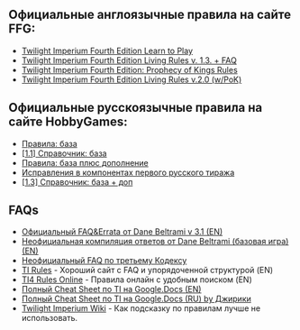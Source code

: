 ## Официальные англоязычные правила на сайте FFG:

* [Twilight Imperium Fourth Edition Learn to Play](https://images-cdn.fantasyflightgames.com/filer_public/c4/f0/c4f03c19-f9da-422f-b162-73f393e64a28/ti-k0289_learn_to_play_2020_web.pdf)
* [Twilight Imperium Fourth Edition Living Rules v. 1.3. + FAQ](https://images-cdn.fantasyflightgames.com/filer_public/da/df/dadf9f07-78f3-43ac-9cce-dd6b55b24ec2/ti4_living_rules_reference_v1_3_web.pdf)
* [Twilight Imperium Fourth Edition: Prophecy of Kings Rules](https://images-cdn.fantasyflightgames.com/filer_public/bd/a2/bda2d75d-0481-4563-a443-d45e4dea46f8/ti10_rulebook_web-good.pdf)
* [Twilight Imperium Fourth Edition Living Rules v.2.0 (w/PoK)](https://images-cdn.fantasyflightgames.com/filer_public/51/55/51552c7f-c05c-445b-84bf-4b073456d008/ti10_pok_living_rules_reference_20_web.pdf)

## Официальные русскоязычные правила на сайте HobbyGames:

* [Правила: база](https://hobbygames.ru/download/rules/Sumerki_imperii_Chetvertoe_izdanie_-_pravila.pdf)
* [\[1.1\] Справочник: база](https://hobbygames.ru/download/rules/Sumerki_imperii_Chetvertoe_izdanie_-_spravochnik.pdf)
* [Правила: база плюс дополнение](https://hobbygames.ru/download/rules/TI10_Rulebook_v3_web.pdf)
* [Исправления в компонентах первого русского тиража](https://hobbygames.ru/download/rules/Symerki_imperii_prorochestvo_korolei_ispravl.pdf)
* [\[1.3\] Справочник: база + доп](https://hobbygames.ru/download/rules/TI07_Rules_Reference_RU_2021_web-min.pdf)

## FAQs

* [Официальный FAQ&Errata от Dane Beltrami v 3.1 (EN)](https://docs.google.com/document/d/1_93kw7KkzvAXoQAxRioxo7iAt-Ar6BMIxdNf4Lv25rI/edit)
* [Неофициальная компиляция ответов от Dane Beltrami (базовая игра) (EN)](https://docs.google.com/document/d/1Bgl9OpP-162sifCcratI9RtbOSTNXtFGnKEU_-89rZI/edit)
* [Неофициальный FAQ по третьему Кодексу](https://docs.google.com/document/d/1XzZ6eIM5Bx4-7Rb5OIuxHwlWloObFOiEdu7wYqDw4fM/edit?usp=sharing)
* [TI Rules](https://www.tirules.com/) - Хороший сайт с FAQ и упорядоченной структурой (EN)
* [TI4 Rules Online](https://ti4rules.github.io/) - Правила онлайн с удобным поиском (EN)
* [Полный Cheat Sheet по TI на Google.Docs (EN)](https://docs.google.com/spreadsheets/d/11sQx8tPPItgQyUE4kyaM1SleYNOTSiPTSTwDJ1XKTxQ/edit#gid=2112696531)
* [Полный Cheat Sheet по TI на Google.Docs (RU) by Джирики](https://docs.google.com/spreadsheets/d/1Qid8xI1j6Z1GIlJ4jqOq0J-F16nTj4nRjTvBIPdbF-g/edit#gid=2112696531)
* [Twilight Imperium Wiki](https://twilight-imperium.fandom.com/wiki/Twilight_Imperium_Wiki) - Как подсказку по правилам лучше не использовать.
